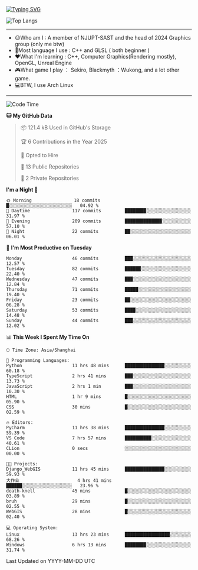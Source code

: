 <a href="https://git.io/typing-svg">
  <img src="https://readme-typing-svg.demolab.com?font=Fira+Code&pause=1000&random=false&width=435&separator=%3D&lines=std%3A%3Aprintln(%22Hello,+world!%22);" alt="Typing SVG" />
</a>

![Top Langs](https://github-readme-stats.vercel.app/api/top-langs/?username=FOTH0626&theme=transparent)

---

- 😉Who am I : A member of NJUPT-SAST and the head of 2024 Graphics group (only me btw)
- 📖Most language I use : C++ and GLSL ( both beginner )
- ❤What I'm learning : C++, Computer Graphics(Rendering mostly), OpenGL, Unreal Engine
- 🎮What game I play ： Sekiro, Blackmyth ：Wukong, and a lot other game.
- 💻BTW, I use Arch Linux
---
<!--START_SECTION:waka-->
![Code Time](http://img.shields.io/badge/Code%20Time-67%20hrs%2053%20mins-blue)

**🐱 My GitHub Data** 

> 📦 121.4 kB Used in GitHub's Storage 
 > 
> 🏆 6 Contributions in the Year 2025
 > 
> 💼 Opted to Hire
 > 
> 📜 13 Public Repositories 
 > 
> 🔑 2 Private Repositories 
 > 
**I'm a Night 🦉** 

```text
🌞 Morning                18 commits          █░░░░░░░░░░░░░░░░░░░░░░░░   04.92 % 
🌆 Daytime                117 commits         ████████░░░░░░░░░░░░░░░░░   31.97 % 
🌃 Evening                209 commits         ██████████████░░░░░░░░░░░   57.10 % 
🌙 Night                  22 commits          ██░░░░░░░░░░░░░░░░░░░░░░░   06.01 % 
```
📅 **I'm Most Productive on Tuesday** 

```text
Monday                   46 commits          ███░░░░░░░░░░░░░░░░░░░░░░   12.57 % 
Tuesday                  82 commits          ██████░░░░░░░░░░░░░░░░░░░   22.40 % 
Wednesday                47 commits          ███░░░░░░░░░░░░░░░░░░░░░░   12.84 % 
Thursday                 71 commits          █████░░░░░░░░░░░░░░░░░░░░   19.40 % 
Friday                   23 commits          ██░░░░░░░░░░░░░░░░░░░░░░░   06.28 % 
Saturday                 53 commits          ████░░░░░░░░░░░░░░░░░░░░░   14.48 % 
Sunday                   44 commits          ███░░░░░░░░░░░░░░░░░░░░░░   12.02 % 
```


📊 **This Week I Spent My Time On** 

```text
🕑︎ Time Zone: Asia/Shanghai

💬 Programming Languages: 
Python                   11 hrs 48 mins      ███████████████░░░░░░░░░░   60.18 % 
TypeScript               2 hrs 41 mins       ███░░░░░░░░░░░░░░░░░░░░░░   13.73 % 
JavaScript               2 hrs 1 min         ███░░░░░░░░░░░░░░░░░░░░░░   10.30 % 
HTML                     1 hr 9 mins         █░░░░░░░░░░░░░░░░░░░░░░░░   05.90 % 
CSS                      30 mins             █░░░░░░░░░░░░░░░░░░░░░░░░   02.59 % 

🔥 Editors: 
PyCharm                  11 hrs 38 mins      ███████████████░░░░░░░░░░   59.39 % 
VS Code                  7 hrs 57 mins       ██████████░░░░░░░░░░░░░░░   40.61 % 
CLion                    0 secs              ░░░░░░░░░░░░░░░░░░░░░░░░░   00.00 % 

🐱‍💻 Projects: 
Django_WebGIS            11 hrs 45 mins      ███████████████░░░░░░░░░░   59.93 % 
大作业                      4 hrs 41 mins       ██████░░░░░░░░░░░░░░░░░░░   23.96 % 
death-knell              45 mins             █░░░░░░░░░░░░░░░░░░░░░░░░   03.89 % 
bruh                     29 mins             █░░░░░░░░░░░░░░░░░░░░░░░░   02.55 % 
WebGIS                   28 mins             █░░░░░░░░░░░░░░░░░░░░░░░░   02.40 % 

💻 Operating System: 
Linux                    13 hrs 23 mins      █████████████████░░░░░░░░   68.26 % 
Windows                  6 hrs 13 mins       ████████░░░░░░░░░░░░░░░░░   31.74 % 
```


 Last Updated on YYYY-MM-DD UTC
<!--END_SECTION:waka-->
